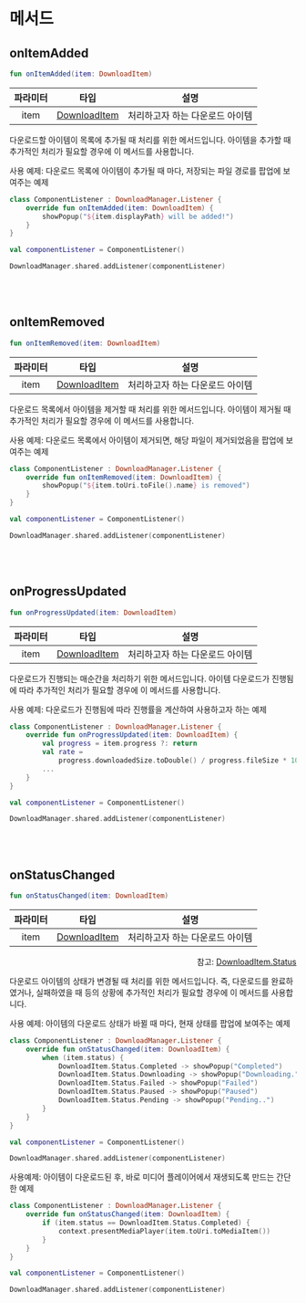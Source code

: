 # 메서드

## onItemAdded
```kotlin
fun onItemAdded(item: DownloadItem)
```
|파라미터|타입|설명|
|:--:|:--:|--|
|item|[DownloadItem](../../class/download-item/home.md)|처리하고자 하는 다운로드 아이템|

다운로드할 아이템이 목록에 추가될 때 처리를 위한 메서드입니다. 아이템을 추가할 때 추가적인 처리가 필요할 경우에 이 메서드를 사용합니다.

사용 예제: 다운로드 목록에 아이템이 추가될 때 마다, 저장되는 파일 경로를 팝업에 보여주는 예제
```kotlin
class ComponentListener : DownloadManager.Listener {
    override fun onItemAdded(item: DownloadItem) {
        showPopup("${item.displayPath} will be added!")
    }
}

val componentListener = ComponentListener()

DownloadManager.shared.addListener(componentListener)
```

<br><br>
## onItemRemoved
```kotlin
fun onItemRemoved(item: DownloadItem)
```
|파라미터|타입|설명|
|:--:|:--:|--|
|item|[DownloadItem](../../class/download-item/home.md)|처리하고자 하는 다운로드 아이템|

다운로드 목록에서 아이템을 제거할 때 처리를 위한 메서드입니다. 아이템이 제거될 때 추가적인 처리가 필요할 경우에 이 메서드를 사용합니다.

사용 예제: 다운로드 목록에서 아이템이 제거되면, 해당 파일이 제거되었음을 팝업에 보여주는 예제
```kotlin
class ComponentListener : DownloadManager.Listener {
    override fun onItemRemoved(item: DownloadItem) {
        showPopup("${item.toUri.toFile().name} is removed")
    }
}

val componentListener = ComponentListener()

DownloadManager.shared.addListener(componentListener)
```

<br><br>
## onProgressUpdated
```kotlin
fun onProgressUpdated(item: DownloadItem)
```
|파라미터|타입|설명|
|:--:|:--:|--|
|item|[DownloadItem](../../class/download-item/home.md)|처리하고자 하는 다운로드 아이템|

다운로드가 진행되는 매순간을 처리하기 위한 메서드입니다. 아이템 다운로드가 진행됨에 따라 추가적인 처리가 필요할 경우에 이 메서드를 사용합니다.

사용 예제: 다운로드가 진행됨에 따라 진행률을 계산하여 사용하고자 하는 예제
```kotlin
class ComponentListener : DownloadManager.Listener {
    override fun onProgressUpdated(item: DownloadItem) {
        val progress = item.progress ?: return
        val rate =
            progress.downloadedSize.toDouble() / progress.fileSize * 100
        ...
    }
}

val componentListener = ComponentListener()

DownloadManager.shared.addListener(componentListener)
```

<br><br>
## onStatusChanged
```kotlin
fun onStatusChanged(item: DownloadItem)
```
|파라미터|타입|설명|
|:--:|:--:|--|
|item|[DownloadItem](../../class/download-item/home.md)|처리하고자 하는 다운로드 아이템|

<div align="right">
참고: <a href="../../enum/download-item-status/home.md">DownloadItem.Status</a>
</div>

다운로드 아이템의 상태가 변경될 때 처리를 위한 메서드입니다. 즉, 다운로드를 완료하였거나, 실패하였을 때 등의 상황에 추가적인 처리가 필요할 경우에 이 메서드를 사용합니다.

사용 예제: 아이템의 다운로드 상태가 바뀔 때 마다, 현재 상태를 팝업에 보여주는 예제
```kotlin
class ComponentListener : DownloadManager.Listener {
    override fun onStatusChanged(item: DownloadItem) {
        when (item.status) {
            DownloadItem.Status.Completed -> showPopup("Completed")
            DownloadItem.Status.Downloading -> showPopup("Downloading.")
            DownloadItem.Status.Failed -> showPopup("Failed")
            DownloadItem.Status.Paused -> showPopup("Paused")
            DownloadItem.Status.Pending -> showPopup("Pending..")
        }
    }
}

val componentListener = ComponentListener()

DownloadManager.shared.addListener(componentListener)
```

사용예제: 아이템이 다운로드된 후, 바로 미디어 플레이어에서 재생되도록 만드는 간단한 예제
```kotlin
class ComponentListener : DownloadManager.Listener {
    override fun onStatusChanged(item: DownloadItem) {
        if (item.status == DownloadItem.Status.Completed) {
            context.presentMediaPlayer(item.toUri.toMediaItem())
        }
    }
}

val componentListener = ComponentListener()

DownloadManager.shared.addListener(componentListener)
```